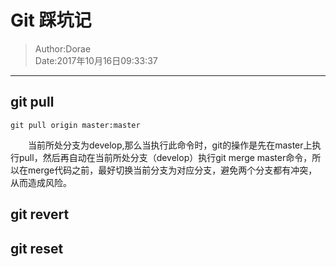 # Git 踩坑记
>Author:Dorae  
>Date:2017年10月16日09:33:37

----

## git pull
	git pull origin master:master  
&emsp;&emsp;当前所处分支为develop,那么当执行此命令时，git的操作是先在master上执行pull，然后再自动在当前所处分支（develop）执行git merge master命令，所以在merge代码之前，最好切换当前分支为对应分支，避免两个分支都有冲突，从而造成风险。

## git revert

## git reset

